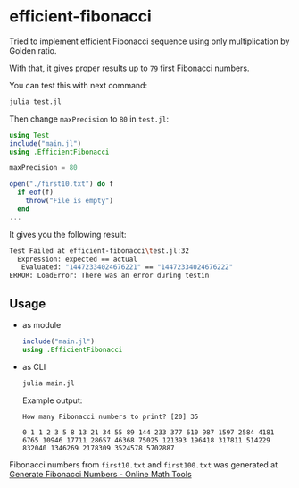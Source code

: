 # efficient-fibonacci

Tried to implement efficient Fibonacci sequence using only multiplication by Golden ratio.

With that, it gives proper results up to `79` first Fibonacci numbers.

You can test this with next command:

```bash
julia test.jl
```

Then change `maxPrecision` to `80` in `test.jl`:

```julia
using Test
include("main.jl")
using .EfficientFibonacci

maxPrecision = 80

open("./first10.txt") do f
  if eof(f)
    throw("File is empty")
  end
...
```

It gives you the following result:
```bash
Test Failed at efficient-fibonacci\test.jl:32
  Expression: expected == actual
   Evaluated: "14472334024676221" == "14472334024676222"
ERROR: LoadError: There was an error during testin
```

## Usage

- as module

  ```julia
  include("main.jl")
  using .EfficientFibonacci
  ```

- as CLI

  ```bash
  julia main.jl
  ```
  Example output:

  ```text
  How many Fibonacci numbers to print? [20] 35

  0 1 1 2 3 5 8 13 21 34 55 89 144 233 377 610 987 1597 2584 4181 6765 10946 17711 28657 46368 75025 121393 196418 317811 514229 832040 1346269 2178309 3524578 5702887
  ```

Fibonacci numbers from `first10.txt` and `first100.txt` was generated at [Generate Fibonacci Numbers - Online Math Tools](https://onlinemathtools.com/generate-fibonacci-numbers)